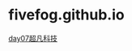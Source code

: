 # fivefog.github.io
<a href="https://fivefog.github.io//work07 - 超凡科技/html/超凡科技.html">day07超凡科技</a>
